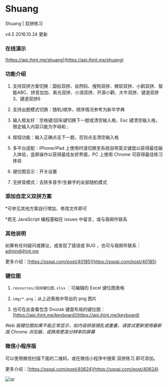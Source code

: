 # Shuang
Shuang | 双拼练习

v4.5 2018.10.24 更新

### 在线演示

[https://api.ihint.me/shuang](https://api.ihint.me/shuang)

### 功能介绍

1. 支持双拼方案切换：国标双拼、自然码、搜狗双拼、微软双拼、小鹤双拼、智能ABC、拼音加加、紫光双拼、小浪双拼、开源小鹳、大牛双拼、键道双拼3、键道双拼6

2. 支持出题模式切换：随机/顺序，顺序情况参考为新华字典

3. 输入框友好：空格键/回车键切换下一题或清空输入格，Esc 键清空输入格，限定输入内容只能为字母和 *;*

4. 按钮功能：输入正确点击下一题，否则点击清空输入格

5. 多平台适配：iPhone/iPad 上使用时请切换至系统自带英文键盘以获得最佳输入体验，竖屏操作以获得最佳友好界面，PC 上使用 Chrome 可获得最佳练习体验

6. 键位图显示：开关设置

7. 无拼音模式：去除多音字/生僻字的全部随机模式

### 添加自定义双拼方案

*可参见其他方案自行增加、修改文件即可

*若无 JavaScript 编程基础在 issues 中留言，或与我邮件联系

### 其他说明

如果有任何疑问或建议，或发现了错误或 BUG ，也可与我邮件联系：admin@ihint.me

更多介绍：[https://sspai.com/post/40185](https://sspai.com/post/40185)

### 键位图

1. `resources/双拼键位图.xlsx` ：可编辑的 Excel 键位图表格

2. `img/*.png`：从上述表格中导出的 png 图片

3. 也可在此查看包含 Dvorak 键盘布局的键位图：[https://api.ihint.me/keyboard](https://api.ihint.me/keyboard)

*Web 版键位图如果不能正常显示，如内容排版错乱或重叠，请尝试更新使用最新版 Chrome 浏览器，或换用更高分辨率的屏幕*

### 微信小程序版

可以使用微信扫描下面的二维码，或在微信小程序中搜索 双拼练习 即可添加。

更多介绍：[https://sspai.com/post/40624](https://sspai.com/post/40624)

![qr](https://i.loli.net/2017/08/28/59a3da4f5f49e.jpg)
